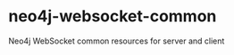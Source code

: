 neo4j-websocket-common
======================

Neo4j WebSocket common resources for server and client 
